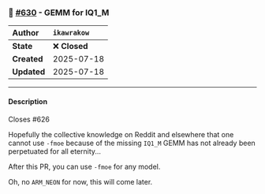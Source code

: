### 🔀 [#630](https://github.com/ikawrakow/ik_llama.cpp/pull/630) - GEMM for IQ1_M

| **Author** | `ikawrakow` |
| :--- | :--- |
| **State** | ❌ **Closed** |
| **Created** | 2025-07-18 |
| **Updated** | 2025-07-18 |

---

#### Description

Closes #626 

Hopefully the collective knowledge on Reddit and elsewhere that one cannot use `-fmoe` because of the missing `IQ1_M` GEMM has not already been perpetuated for all eternity...

After this PR, you can use `-fmoe` for any model.

Oh, no `ARM_NEON` for now, this will come later.